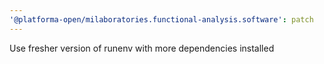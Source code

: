 ```yaml
---
'@platforma-open/milaboratories.functional-analysis.software': patch
---
```


Use fresher version of runenv with more dependencies installed
